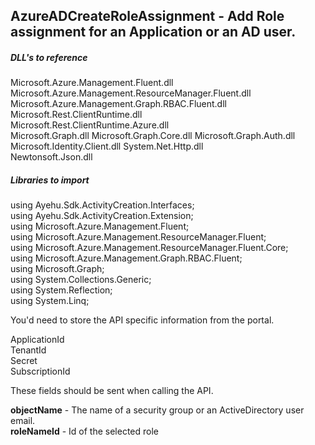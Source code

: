 ## AzureADCreateRoleAssignment - Add Role assignment for an Application or an AD user.

##### DLL's to reference
Microsoft.Azure.Management.Fluent.dll </br>
Microsoft.Azure.Management.ResourceManager.Fluent.dll </br>
Microsoft.Azure.Management.Graph.RBAC.Fluent.dll </br>
Microsoft.Rest.ClientRuntime.dll </br>
Microsoft.Rest.ClientRuntime.Azure.dll </br>
Microsoft.Graph.dll
Microsoft.Graph.Core.dll
Microsoft.Graph.Auth.dll
Microsoft.Identity.Client.dll
System.Net.Http.dll </br>
Newtonsoft.Json.dll </br>

##### Libraries to import
using Ayehu.Sdk.ActivityCreation.Interfaces; </br>
using Ayehu.Sdk.ActivityCreation.Extension; </br>
using Microsoft.Azure.Management.Fluent; </br>
using Microsoft.Azure.Management.ResourceManager.Fluent; </br>
using Microsoft.Azure.Management.ResourceManager.Fluent.Core; </br>
using Microsoft.Azure.Management.Graph.RBAC.Fluent; </br>
using Microsoft.Graph; </br>
using System.Collections.Generic; </br>
using System.Reflection; </br>
using System.Linq; </br>


You'd need to store the API specific information from the portal.

ApplicationId </br>
TenantId </br>
Secret </br>
SubscriptionId </br>

These fields should be sent when calling the API.

**objectName** - The name of a security group or an ActiveDirectory user email. </br>
**roleNameId** - Id of the selected role </br>

